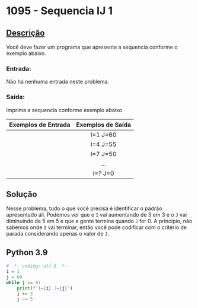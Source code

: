 # 1095 - Sequencia IJ 1

## [Descrição](https://www.beecrowd.com.br/judge/pt/problems/view/1095)

Você deve fazer um programa que apresente a sequencia conforme o exemplo abaixo.

### Entrada:
Não há nenhuma entrada neste problema.

### Saída:
Imprima a sequencia conforme exemplo abaixo

| Exemplos de Entrada | Exemplos de Saída |
|---------------------|:-----------------:|
|                     |      I=1 J=60     |
|                     |      I=4 J=55     |
|                     |      I=7 J=50     |
|                     |        ...        |
|                     |      I=? J=0      |


## Solução

Nesse problema, tudo o que você precisa é identificar o padrão apresentado ali. Podemos ver que o `I` vai aumentando de 3 em 3 e o `J` vai diminuindo de 5 em 5 e que a gente termina quando `J` for 0. A princípio, não sabemos onde `I` vai terminar, então você pode codificar com o critério de parada considerando apenas o valor de `J`.

## Python 3.9

```Python
# -*- coding: utf-8 -*-
i = 1
j = 60
while j >= 0:
    print(f'I={i} J={j}')
    i += 3
    j -= 5
```
